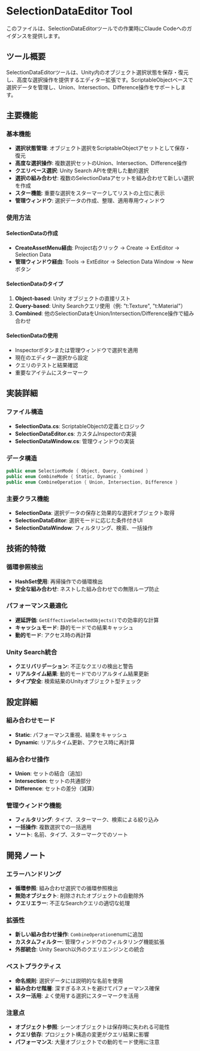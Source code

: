 # SelectionDataEditor Tool

このファイルは、SelectionDataEditorツールでの作業時にClaude Codeへのガイダンスを提供します。

## ツール概要

SelectionDataEditorツールは、Unity内のオブジェクト選択状態を保存・復元し、高度な選択操作を提供するエディター拡張です。ScriptableObjectベースで選択データを管理し、Union、Intersection、Difference操作をサポートします。

## 主要機能

### 基本機能
- **選択状態管理**: オブジェクト選択をScriptableObjectアセットとして保存・復元
- **高度な選択操作**: 複数選択セットのUnion、Intersection、Difference操作
- **クエリベース選択**: Unity Search APIを使用した動的選択
- **選択の組み合わせ**: 複数のSelectionDataアセットを組み合わせて新しい選択を作成
- **スター機能**: 重要な選択をスターマークしてリストの上位に表示
- **管理ウィンドウ**: 選択データの作成、整理、適用専用ウィンドウ

### 使用方法

#### SelectionDataの作成
- **CreateAssetMenu経由**: Project右クリック → Create → ExtEditor → Selection Data
- **管理ウィンドウ経由**: Tools → ExtEditor → Selection Data Window → Newボタン

#### SelectionDataのタイプ
1. **Object-based**: Unity オブジェクトの直接リスト
2. **Query-based**: Unity Searchクエリ使用（例: "t:Texture", "t:Material"）
3. **Combined**: 他のSelectionDataをUnion/Intersection/Difference操作で組み合わせ

#### SelectionDataの使用
- Inspectorボタンまたは管理ウィンドウで選択を適用
- 現在のエディター選択から設定
- クエリのテストと結果確認
- 重要なアイテムにスターマーク

## 実装詳細

### ファイル構造
- **SelectionData.cs**: ScriptableObjectの定義とロジック
- **SelectionDataEditor.cs**: カスタムInspectorの実装
- **SelectionDataWindow.cs**: 管理ウィンドウの実装

### データ構造
```csharp
public enum SelectionMode { Object, Query, Combined }
public enum CombineMode { Static, Dynamic }
public enum CombineOperation { Union, Intersection, Difference }
```

### 主要クラス機能
- **SelectionData**: 選択データの保存と効果的な選択オブジェクト取得
- **SelectionDataEditor**: 選択モードに応じた条件付きUI
- **SelectionDataWindow**: フィルタリング、検索、一括操作

## 技術的特徴

### 循環参照検出
- **HashSet使用**: 再帰操作での循環検出
- **安全な組み合わせ**: ネストした組み合わせでの無限ループ防止

### パフォーマンス最適化
- **遅延評価**: `GetEffectiveSelectedObjects()`での効率的な計算
- **キャッシュモード**: 静的モードでの結果キャッシュ
- **動的モード**: アクセス時の再計算

### Unity Search統合
- **クエリバリデーション**: 不正なクエリの検出と警告
- **リアルタイム結果**: 動的モードでのリアルタイム結果更新
- **タイプ安全**: 検索結果のUnityオブジェクト型チェック

## 設定詳細

### 組み合わせモード
- **Static**: パフォーマンス重視、結果をキャッシュ
- **Dynamic**: リアルタイム更新、アクセス時に再計算

### 組み合わせ操作
- **Union**: セットの結合（追加）
- **Intersection**: セットの共通部分
- **Difference**: セットの差分（減算）

### 管理ウィンドウ機能
- **フィルタリング**: タイプ、スターマーク、検索による絞り込み
- **一括操作**: 複数選択での一括適用
- **ソート**: 名前、タイプ、スターマークでのソート

## 開発ノート

### エラーハンドリング
- **循環参照**: 組み合わせ選択での循環参照検出
- **無効オブジェクト**: 削除されたオブジェクトの自動除外
- **クエリエラー**: 不正なSearchクエリの適切な処理

### 拡張性
- **新しい組み合わせ操作**: `CombineOperation`enumに追加
- **カスタムフィルター**: 管理ウィンドウのフィルタリング機能拡張
- **外部統合**: Unity Search以外のクエリエンジンとの統合

### ベストプラクティス
- **命名規則**: 選択データには説明的な名前を使用
- **組み合わせ階層**: 深すぎるネストを避けてパフォーマンス確保
- **スター活用**: よく使用する選択にスターマークを活用

### 注意点
- **オブジェクト参照**: シーンオブジェクトは保存時に失われる可能性
- **クエリ依存**: プロジェクト構造の変更がクエリ結果に影響
- **パフォーマンス**: 大量オブジェクトでの動的モード使用に注意